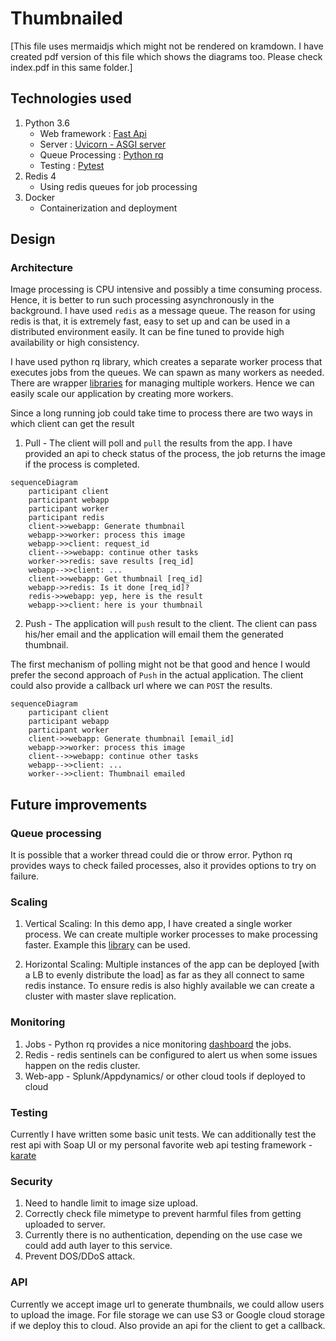 # Thumbnailed

[This file uses mermaidjs which might not be rendered on kramdown. I have created pdf version of this file which shows the diagrams too. Please check index.pdf in this same folder.]

## Technologies used

1. Python 3.6
    - Web framework : [Fast Api](https://fastapi.tiangolo.com/)
    - Server : [Uvicorn - ASGI server](https://www.uvicorn.org/)
    - Queue Processing : [Python rq](https://python-rq.org/)
    - Testing : [Pytest](https://docs.pytest.org/en/latest/)
2. Redis 4
    - Using redis queues for job processing
3. Docker
    - Containerization and deployment

## Design

### Architecture

Image processing is CPU intensive and possibly a time consuming process. Hence, it is better to run such processing asynchronously in the background. I have used `redis` as a message queue. The reason for using redis is that, it is extremely fast, easy to set up and can be used in a distributed environment easily. It can be fine tuned to provide high availability or high consistency.

I have used python rq library, which creates a separate worker process that executes jobs from the queues. We can spawn as many workers as needed. There are wrapper [libraries](http://supervisord.org/) for managing multiple workers. Hence we can easily scale our application by creating more workers.

Since a long running job could take time to process there are two ways in which client can get the result

1. Pull - The client will poll and `pull` the results from the app. I have provided an api to check status of the process, the job returns the image if the process is completed.

```mermaid
sequenceDiagram
    participant client
    participant webapp
    participant worker
    participant redis
    client->>webapp: Generate thumbnail
    webapp->>worker: process this image
    webapp->>client: request_id
    client-->>webapp: continue other tasks
    worker->>redis: save results [req_id]
    webapp-->>client: ...
    client->>webapp: Get thumbnail [req_id]
    webapp->>redis: Is it done [req_id]?
    redis->>webapp: yep, here is the result
    webapp->>client: here is your thumbnail   
```

2. Push - The application will `push` result to the client. The client can pass his/her email and the application will email them the generated thumbnail.

The first mechanism of polling might not be that good and hence I would prefer the second approach of `Push` in the actual application. The client could also provide a callback url where we can `POST` the results.

```mermaid
sequenceDiagram
    participant client
    participant webapp
    participant worker
    client->>webapp: Generate thumbnail [email_id]
    webapp->>worker: process this image
    client-->>webapp: continue other tasks
    webapp-->>client: ...
    worker-->>client: Thumbnail emailed
```

## Future improvements

### Queue processing

It is possible that a worker thread could die or throw error. Python rq provides ways to check failed processes, also it provides options to try on failure.

### Scaling

1. Vertical Scaling: In this demo app, I have created a single worker process. We can create multiple worker processes to make processing faster. Example this [library](http://supervisord.org/) can be used.

2. Horizontal Scaling: Multiple instances of the app can be deployed [with a LB to evenly distribute the load] as far as they all connect to same redis instance. To ensure redis is also highly available we can create a cluster with master slave replication.


### Monitoring

1. Jobs - Python rq provides a nice monitoring [dashboard](https://python-rq.org/docs/monitoring/) the jobs.
2. Redis - redis sentinels can be configured to alert us when some issues happen on the redis cluster.
3. Web-app - Splunk/Appdynamics/ or other cloud tools if deployed to cloud


### Testing

Currently I have written some basic unit tests. We can additionally test the rest api with Soap UI or my personal favorite web api testing framework - [karate](https://github.com/intuit/karate)


### Security

1. Need to handle limit to image size upload.
2. Correctly check file mimetype to prevent harmful files from getting uploaded to server.
3. Currently there is no authentication, depending on the use case we could add auth layer to this service.
4. Prevent DOS/DDoS attack.

### API

Currently we accept image url to generate thumbnails, we could allow users to upload the image. For file storage we can use S3 or Google cloud storage if we deploy this to cloud. Also provide an api for the client to get a callback.



